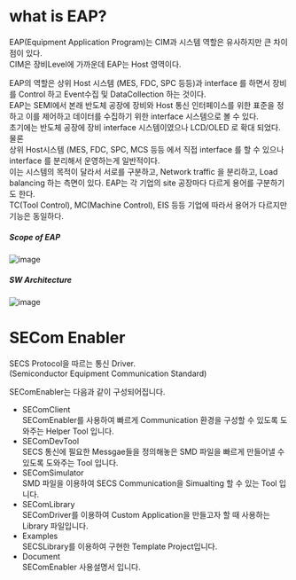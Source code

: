 # what is EAP?  
EAP(Equipment Application Program)는 CIM과 시스템 역할은 유사하지만 큰 차이점이 있다.  
CIM은 장비Level에 가까운데 EAP는 Host 영역이다.  

EAP의 역할은 상위 Host 시스템 (MES, FDC, SPC 등등)과 interface 를 하면서 장비를 Control 하고 Event수집 및 DataCollection 하는 것이다.  
EAP는 SEMI에서 본래 반도체 공장에 장비와 Host 통신 인터페이스를 위한 표준을 정하고 이를 제어하고 데이터를 수집하기 위한 interface 시스템으로 볼 수 있다.  
초기에는 반도체 공장에 장비 interface 시스템이였으나 LCD/OLED 로 확대 되었다.  
물론  
상위 Host시스템 (MES, FDC, SPC, MCS 등등 에서 직접 interface 를 할 수 있으나 interface 를 분리해서 운영하는게 일반적이다.  
이는 시스템의 목적이 달라서 서로를 구분하고, Network traffic 을 분리하고, Load balancing 하는 측면이 있다.
EAP는 각 기업의 site 공장마다 다르게 용어를 구분하기도 한다.  
TC(Tool Control), MC(Machine Control), EIS 등등 기업에 따라서 용어가 다르지만 기능은 동일하다.

##### Scope of EAP
![image](https://user-images.githubusercontent.com/78777059/166433011-46934c5c-d928-4064-b947-2386676ebe71.png)  

##### SW Architecture
![image](https://user-images.githubusercontent.com/78777059/166433048-c3c4b17c-a29d-4207-8975-411d5086265d.png)  


# SECom Enabler
SECS Protocol을 따르는 통신 Driver.  
(Semiconductor Equipment Communication Standard)  

SEComEnabler는 다음과 같이 구성되어집니다.  

-	SEComClient  
SEComEnabler를 사용하여 빠르게 Communication 환경을 구성할 수 있도록 도와주는 Helper Tool 입니다.  
-	SEComDevTool   
SECS 통신에 필요한 Messgae들을 정의해놓은 SMD 파일을 빠르게 만들어낼 수 있도록 도와주는 Tool 입니다.  
- SEComSimulator  
SMD 파일을 이용하여 SECS Communication을 Simualting 할 수 있는 Tool 입니다.  
-	SEComLibrary  
SEComDriver를 이용하여 Custom Application을 만들고자 할 때 사용하는 Library 파일입니다.  
-	Examples  
SECSLibrary를 이용하여 구현한 Template Project입니다.  
-	Document  
SEComEnabler 사용설명서 입니다.  



